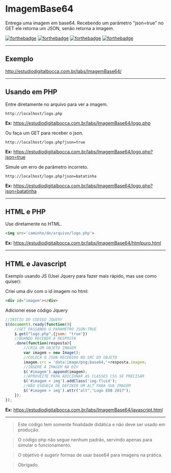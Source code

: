 # ImagemBase64 #

Entrega uma imagem em base64.
Recebendo um parâmetro "json=true" no GET ele retorna um JSON, senão retorna a imagem.

[![forthebadge](http://forthebadge.com/images/badges/contains-cat-gifs.svg)](http://forthebadge.com)
[![forthebadge](http://forthebadge.com/images/badges/uses-badges.svg)](http://forthebadge.com)
[![forthebadge](http://forthebadge.com/images/badges/contains-technical-debt.svg)](http://forthebadge.com)
[![forthebadge](http://forthebadge.com/images/badges/built-by-developers.svg)](http://forthebadge.com)

---

## Exemplo ##

http://estudiodigitalbocca.com.br/labs/ImagemBase64/

---

## Usando em PHP ##

Entre diretamente no arquivo para ver a imagem.

`http://localhost/logo.php`

**Ex:**
https://estudiodigitalbocca.com.br/labs/ImagemBase64/logo.php

Ou faça um GET para receber o json.

`http://localhost/logo.php?json=true`

**Ex:**
https://estudiodigitalbocca.com.br/labs/ImagemBase64/logo.php?json=true

Simule um erro de parâmetro incorreto.

`http://localhost/logo.php?json=batatinha`

**Ex:**
https://estudiodigitalbocca.com.br/labs/ImagemBase64/logo.php?json=batatinha

---

## HTML e PHP ##

Use diretamente no HTML.

```html
<img src='caminho/do/arquivo/logo.php'>
```

**Ex:**
https://estudiodigitalbocca.com.br/labs/ImagemBase64/htmlpuro.html

---

## HTML e Javascript ##

Exemplo usando JS (Usei Jquery para fazer mais rápido, mas use como quiser):

Criei uma div com o id imagem no html:

```html
<div id="imagem"></div>
```

Adicionei esse código Jquery

```javascript
//INICIO DO CODIGO JQUERY
$(document).ready(function(){
    //GET PASSANDO O PARAMETRO JSON:TRUE
    $.get("logo.php",{json: "true"})
    //QUANDO RECEBER A RESPOSTA
    .done(function(resposta){
        //CRIA UM OBJETO IMAGEM
        var imagem = new Image();
        //COLOCA O JSON RECEBIDO NO SRC DO OBJETO
        imagem.src = 'data:image/png;base64,'+resposta.imagem;
        //INSERE A IMAGEM NA DIV
        $('#imagem').append(imagem);
        //APROVEITE PARA ADICIONAR AS CLASSES CSS SE PRECISAR
        $('#imagem > img').addClass('img-fluid');
        //NÃO ESQUEÇA DE DEFINIR UM ALT PARA SUA IMAGEM
        $('#imagem > img').attr("alt","Logo EDB 2017");
    });
});
```

**Ex:**
https://estudiodigitalbocca.com.br/labs/ImagemBase64/javascript.html

---

> Este código tem somente finalidade didática e não deve ser usado em produção.

> O código php não segue nenhum padrão, servindo apenas para simular o funcionamento.

> O objetivo é sugerir formas de usar base64 para imagens na prática.

> Obrigado.
